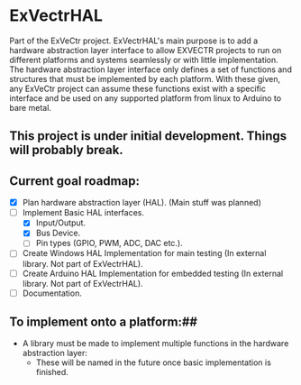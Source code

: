 # ExVectrHAL
Part of the ExVeCtr project. 
ExVectrHAL's main purpose is to add a hardware abstraction layer interface to allow EXVECTR projects to run on different platforms and systems seamlessly or with little implementation. The hardware abstraction layer interface only defines a set of functions and structures that must be implemented by each platform. With these given, any ExVeCtr project can assume these functions exist with a specific interface and be used on any supported platform from linux to Arduino to bare metal.
## **This project is under initial development. Things will probably break.**
## Current goal roadmap:
- [X] Plan hardware abstraction layer (HAL). (Main stuff was planned)
- [ ] Implement Basic HAL interfaces.
    - [X] Input/Output.
    - [X] Bus Device.
    - [ ] Pin types (GPIO, PWM, ADC, DAC etc.).
- [ ] Create Windows HAL Implementation for main testing (In external library. Not part of ExVectrHAL).
- [ ] Create Arduino HAL Implementation for embedded testing (In external library. Not part of ExVectrHAL).
- [ ] Documentation.
## To implement onto a platform:##
- A library must be made to implement multiple functions in the hardware abstraction layer:
    - These will be named in the future once basic implementation is finished.
